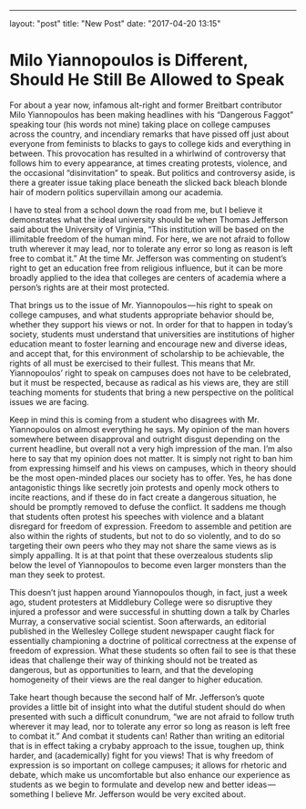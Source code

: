 ---
layout: "post"
title: "New Post"
date: "2017-04-20 13:15"

# Milo Yiannopoulos is Different, Should He Still Be Allowed to Speak
For about a year now, infamous alt-right and former Breitbart contributor Milo Yiannopoulos has been making headlines with his “Dangerous Faggot” speaking tour (his words not mine) taking place on college campuses across the country, and incendiary remarks that have pissed off just about everyone from feminists to blacks to gays to college kids and everything in between. This provocation has resulted in a whirlwind of controversy that follows him to every appearance, at times creating protests, violence, and the occasional “disinvitation” to speak. But politics and controversy aside, is there a greater issue taking place beneath the slicked back bleach blonde hair of modern politics supervillain among our academia.

I have to steal from a school down the road from me, but I believe it demonstrates what the ideal university should be when Thomas Jefferson said about the University of Virginia, “This institution will be based on the illimitable freedom of the human mind. For here, we are not afraid to follow truth wherever it may lead, nor to tolerate any error so long as reason is left free to combat it.” At the time Mr. Jefferson was commenting on student’s right to get an education free from religious influence, but it can be more broadly applied to the idea that colleges are centers of academia where a person’s rights are at their most protected.

That brings us to the issue of Mr. Yiannopoulos — his right to speak on college campuses, and what students appropriate behavior should be, whether they support his views or not. In order for that to happen in today’s society, students must understand that universities are institutions of higher education meant to foster learning and encourage new and diverse ideas, and accept that, for this environment of scholarship to be achievable, the rights of all must be exercised to their fullest. This means that Mr. Yiannopoulos’ right to speak on campuses does not have to be celebrated, but it must be respected, because as radical as his views are, they are still teaching moments for students that bring a new perspective on the political issues we are facing.

Keep in mind this is coming from a student who disagrees with Mr. Yiannopoulos on almost everything he says. My opinion of the man hovers somewhere between disapproval and outright disgust depending on the current headline, but overall not a very high impression of the man. I’m also here to say that my opinion does not matter. It is simply not right to ban him from expressing himself and his views on campuses, which in theory should be the most open-minded places our society has to offer. Yes, he has done antagonistic things like secretly join protests and openly mock others to incite reactions, and if these do in fact create a dangerous situation, he should be promptly removed to defuse the conflict. It saddens me though that students often protest his speeches with violence and a blatant disregard for freedom of expression. Freedom to assemble and petition are also within the rights of students, but not to do so violently, and to do so targeting their own peers who they may not share the same views as is simply appalling. It is at that point that these overzealous students slip below the level of Yiannopoulos to become even larger monsters than the man they seek to protest.

This doesn’t just happen around Yiannopoulos though, in fact, just a week ago, student protesters at Middlebury College were so disruptive they injured a professor and were successful in shutting down a talk by Charles Murray, a conservative social scientist. Soon afterwards, an editorial published in the Wellesley College student newspaper caught flack for essentially championing a doctrine of political correctness at the expense of freedom of expression. What these students so often fail to see is that these ideas that challenge their way of thinking should not be treated as dangerous, but as opportunities to learn, and that the developing homogeneity of their views are the real danger to higher education.

Take heart though because the second half of Mr. Jefferson’s quote provides a little bit of insight into what the dutiful student should do when presented with such a difficult conundrum, “we are not afraid to follow truth wherever it may lead, nor to tolerate any error so long as reason is left free to combat it.” And combat it students can! Rather than writing an editorial that is in effect taking a crybaby approach to the issue, toughen up, think harder, and (academically) fight for you views! That is why freedom of expression is so important on college campuses; it allows for rhetoric and debate, which make us uncomfortable but also enhance our experience as students as we begin to formulate and develop new and better ideas — something I believe Mr. Jefferson would be very excited about.

